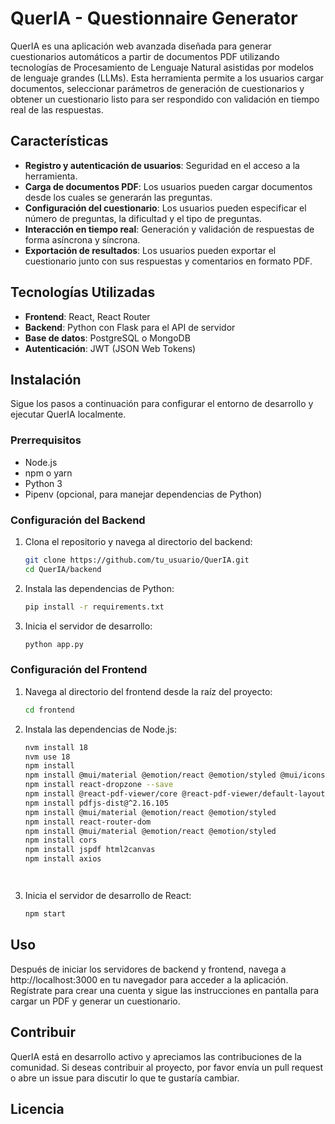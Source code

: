 # QuerIA - Questionnaire Generator

QuerIA es una aplicación web avanzada diseñada para generar cuestionarios automáticos a partir de documentos PDF utilizando tecnologías de Procesamiento de Lenguaje Natural asistidas por modelos de lenguaje grandes (LLMs). Esta herramienta permite a los usuarios cargar documentos, seleccionar parámetros de generación de cuestionarios y obtener un cuestionario listo para ser respondido con validación en tiempo real de las respuestas.

## Características

- **Registro y autenticación de usuarios**: Seguridad en el acceso a la herramienta.
- **Carga de documentos PDF**: Los usuarios pueden cargar documentos desde los cuales se generarán las preguntas.
- **Configuración del cuestionario**: Los usuarios pueden especificar el número de preguntas, la dificultad y el tipo de preguntas.
- **Interacción en tiempo real**: Generación y validación de respuestas de forma asíncrona y síncrona.
- **Exportación de resultados**: Los usuarios pueden exportar el cuestionario junto con sus respuestas y comentarios en formato PDF.

## Tecnologías Utilizadas

- **Frontend**: React, React Router
- **Backend**: Python con Flask para el API de servidor
- **Base de datos**: PostgreSQL o MongoDB
- **Autenticación**: JWT (JSON Web Tokens)

## Instalación

Sigue los pasos a continuación para configurar el entorno de desarrollo y ejecutar QuerIA localmente.

### Prerrequisitos

- Node.js
- npm o yarn
- Python 3
- Pipenv (opcional, para manejar dependencias de Python)

### Configuración del Backend

1. Clona el repositorio y navega al directorio del backend:
   ```bash
   git clone https://github.com/tu_usuario/QuerIA.git
   cd QuerIA/backend
   ```
2. Instala las dependencias de Python:
    ```bash
    pip install -r requirements.txt
    ```
3. Inicia el servidor de desarrollo:
    ```bash
    python app.py
    ```

### Configuración del Frontend
1. Navega al directorio del frontend desde la raíz del proyecto:
   ```bash
   cd frontend
   ```
2. Instala las dependencias de Node.js:
    ```bash
    nvm install 18
    nvm use 18
    npm install
    npm install @mui/material @emotion/react @emotion/styled @mui/icons-material
    npm install react-dropzone --save
    npm install @react-pdf-viewer/core @react-pdf-viewer/default-layout 
    npm install pdfjs-dist@^2.16.105
    npm install @mui/material @emotion/react @emotion/styled
    npm install react-router-dom
    npm install @mui/material @emotion/react @emotion/styled
    npm install cors
    npm install jspdf html2canvas
    npm install axios




    ```
3. Inicia el servidor de desarrollo de React:
    ```bash
    npm start
    ```

## Uso

Después de iniciar los servidores de backend y frontend, navega a http://localhost:3000 en tu navegador para acceder a la aplicación. Regístrate para crear una cuenta y sigue las instrucciones en pantalla para cargar un PDF y generar un cuestionario.

## Contribuir

QuerIA está en desarrollo activo y apreciamos las contribuciones de la comunidad. Si deseas contribuir al proyecto, por favor envía un pull request o abre un issue para discutir lo que te gustaría cambiar.

## Licencia

